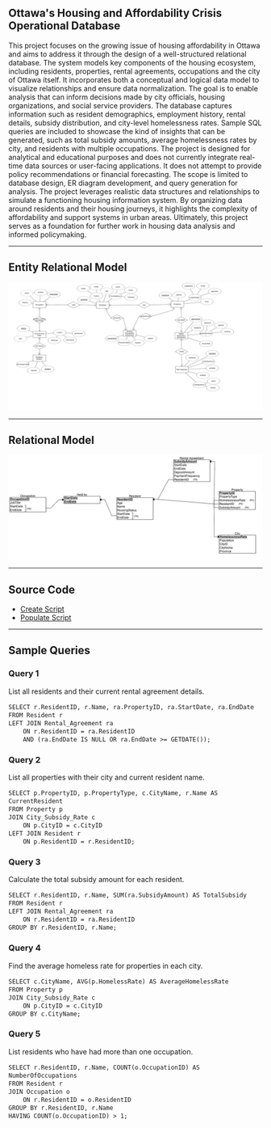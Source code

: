 
## Ottawa's Housing and Affordability Crisis Operational Database

This project focuses on the growing issue of housing affordability in Ottawa and aims to address it through the design of a well-structured relational database. The system models key components of the housing ecosystem, including residents, properties, rental agreements, occupations and the city of Ottawa itself. It incorporates both a conceptual and logical data model to visualize relationships and ensure data normalization. The goal is to enable analysis that can inform decisions made by city officials, housing organizations, and social service providers. The database captures information such as resident demographics, employment history, rental details, subsidy distribution, and city-level homelessness rates. Sample SQL queries are included to showcase the kind of insights that can be generated, such as total subsidy amounts, average homelessness rates by city, and residents with multiple occupations. The project is designed for analytical and educational purposes and does not currently integrate real-time data sources or user-facing applications. It does not attempt to provide policy recommendations or financial forecasting. The scope is limited to database design, ER diagram development, and query generation for analysis. The project leverages realistic data structures and relationships to simulate a functioning housing information system. By organizing data around residents and their housing journeys, it highlights the complexity of affordability and support systems in urban areas. Ultimately, this project serves as a foundation for further work in housing data analysis and informed policymaking. 

---

## Entity Relational Model
![ER Model of the City of Ottawa](EntityRelationalModel.png)

---

## Relational Model
![Relational Model of the City of Ottawa](RelationalModel.png)

---

## Source Code
* [Create Script](createscript.txt)
* [Populate Script](populatescript.txt)


---

## Sample Queries
### Query 1
List all residents and their current rental agreement details.
```
SELECT r.ResidentID, r.Name, ra.PropertyID, ra.StartDate, ra.EndDate
FROM Resident r
LEFT JOIN Rental_Agreement ra 
    ON r.ResidentID = ra.ResidentID 
    AND (ra.EndDate IS NULL OR ra.EndDate >= GETDATE());
```
### Query 2
List all properties with their city and current resident name.
```
SELECT p.PropertyID, p.PropertyType, c.CityName, r.Name AS CurrentResident
FROM Property p
JOIN City_Subsidy_Rate c 
    ON p.CityID = c.CityID
LEFT JOIN Resident r 
    ON p.ResidentID = r.ResidentID;
```
### Query 3
Calculate the total subsidy amount for each resident.
```
SELECT r.ResidentID, r.Name, SUM(ra.SubsidyAmount) AS TotalSubsidy
FROM Resident r
LEFT JOIN Rental_Agreement ra 
    ON r.ResidentID = ra.ResidentID
GROUP BY r.ResidentID, r.Name;
```
### Query 4
Find the average homeless rate for properties in each city.
```
SELECT c.CityName, AVG(p.HomelessRate) AS AverageHomelessRate
FROM Property p
JOIN City_Subsidy_Rate c 
    ON p.CityID = c.CityID
GROUP BY c.CityName;
```
### Query 5
List residents who have had more than one occupation.
```
SELECT r.ResidentID, r.Name, COUNT(o.OccupationID) AS NumberOfOccupations
FROM Resident r
JOIN Occupation o 
    ON r.ResidentID = o.ResidentID
GROUP BY r.ResidentID, r.Name
HAVING COUNT(o.OccupationID) > 1;
```
